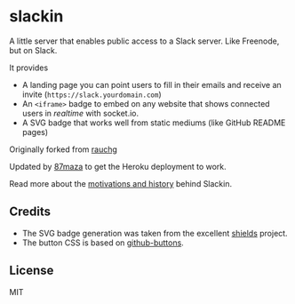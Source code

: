# slackin

A little server that enables public access to a Slack server. Like Freenode, but on Slack.

It provides

- A landing page you can point users to fill in their
  emails and receive an invite (`https://slack.yourdomain.com`)
- An `<iframe>` badge to embed on any website
  that shows connected users in *realtime* with socket.io.
- A SVG badge that works well from static mediums
  (like GitHub README pages)

Originally forked from [rauchg](https://github.com/rauchg/slackin)

Updated by [87maza](https://github.com/87maza/slacker) to get the Heroku deployment to work. 

Read more about the [motivations and history](http://rauchg.com/slackin) behind Slackin.


## Credits

- The SVG badge generation was taken from the
excellent [shields](https://github.com/badges/shields) project.
- The button CSS is based on
[github-buttons](https://github.com/mdo/github-buttons).

## License

MIT
